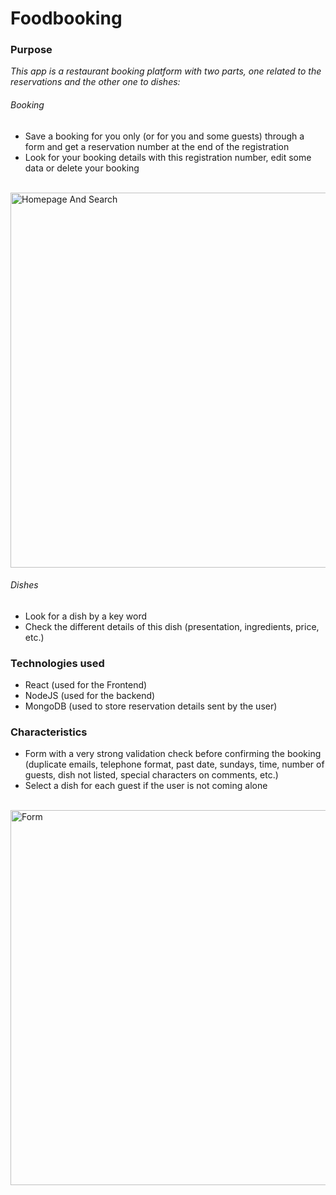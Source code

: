 
# Foodbooking #

### Purpose ###

_This app is a restaurant booking platform with two parts, one related to the reservations and the other one to dishes:_

###### Booking ######

- Save a booking for you only (or for you and some guests) through a form and get a reservation number at the end of the registration
- Look for your booking details with this registration number, edit some data or delete your booking
<br/>
<img alt="Homepage And Search" src="frontend/src/gifs/Foodbooking_(Home-Search).gif" width="600" height="600" />

###### Dishes ######

- Look for a dish by a key word
- Check the different details of this dish (presentation, ingredients, price, etc.)

### Technologies used ###

- React (used for the Frontend)
- NodeJS (used for the backend)
- MongoDB (used to store reservation details sent by the user)

### Characteristics ###

- Form with a very strong validation check before confirming the booking (duplicate emails, telephone format, past date, sundays, time, number of guests, dish not listed, special characters on comments, etc.)
- Select a dish for each guest if the user is not coming alone
<br />
<img alt="Form" src="frontend/src/gifs/Foodbooking_(Form).gif" width="800" height="600" />

